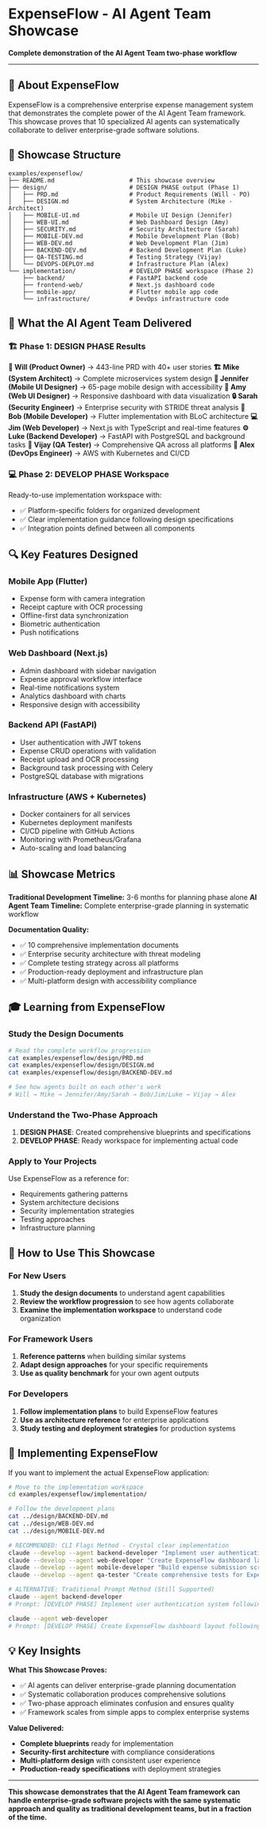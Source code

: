 # ExpenseFlow - AI Agent Team Showcase

**Complete demonstration of the AI Agent Team two-phase workflow**

---

## 🎯 **About ExpenseFlow**

ExpenseFlow is a comprehensive enterprise expense management system that demonstrates the complete power of the AI Agent Team framework. This showcase proves that 10 specialized AI agents can systematically collaborate to deliver enterprise-grade software solutions.

## 📁 **Showcase Structure**

```
examples/expenseflow/
├── README.md                     # This showcase overview
├── design/                       # DESIGN PHASE output (Phase 1)
│   ├── PRD.md                    # Product Requirements (Will - PO)
│   ├── DESIGN.md                 # System Architecture (Mike - Architect)
│   ├── MOBILE-UI.md              # Mobile UI Design (Jennifer)
│   ├── WEB-UI.md                 # Web Dashboard Design (Amy)
│   ├── SECURITY.md               # Security Architecture (Sarah)
│   ├── MOBILE-DEV.md             # Mobile Development Plan (Bob)
│   ├── WEB-DEV.md                # Web Development Plan (Jim)
│   ├── BACKEND-DEV.md            # Backend Development Plan (Luke)
│   ├── QA-TESTING.md             # Testing Strategy (Vijay)
│   └── DEVOPS-DEPLOY.md          # Infrastructure Plan (Alex)
└── implementation/               # DEVELOP PHASE workspace (Phase 2)
    ├── backend/                  # FastAPI backend code
    ├── frontend-web/             # Next.js dashboard code
    ├── mobile-app/               # Flutter mobile app code
    └── infrastructure/           # DevOps infrastructure code
```

## 🚀 **What the AI Agent Team Delivered**

### **🏗️ Phase 1: DESIGN PHASE Results**

**🎯 Will (Product Owner)** → 443-line PRD with 40+ user stories
**🏗️ Mike (System Architect)** → Complete microservices system design
**🎨 Jennifer (Mobile UI Designer)** → 65-page mobile design with accessibility
**🎨 Amy (Web UI Designer)** → Responsive dashboard with data visualization
**🔒 Sarah (Security Engineer)** → Enterprise security with STRIDE threat analysis
**📱 Bob (Mobile Developer)** → Flutter implementation with BLoC architecture
**💻 Jim (Web Developer)** → Next.js with TypeScript and real-time features
**⚙️ Luke (Backend Developer)** → FastAPI with PostgreSQL and background tasks
**🧪 Vijay (QA Tester)** → Comprehensive QA across all platforms
**🚀 Alex (DevOps Engineer)** → AWS with Kubernetes and CI/CD

### **💻 Phase 2: DEVELOP PHASE Workspace**

Ready-to-use implementation workspace with:
- ✅ Platform-specific folders for organized development
- ✅ Clear implementation guidance following design specifications
- ✅ Integration points defined between all components

## 🔍 **Key Features Designed**

### **Mobile App (Flutter)**
- Expense form with camera integration
- Receipt capture with OCR processing
- Offline-first data synchronization
- Biometric authentication
- Push notifications

### **Web Dashboard (Next.js)**
- Admin dashboard with sidebar navigation
- Expense approval workflow interface
- Real-time notifications system
- Analytics dashboard with charts
- Responsive design with accessibility

### **Backend API (FastAPI)**
- User authentication with JWT tokens
- Expense CRUD operations with validation
- Receipt upload and OCR processing
- Background task processing with Celery
- PostgreSQL database with migrations

### **Infrastructure (AWS + Kubernetes)**
- Docker containers for all services
- Kubernetes deployment manifests
- CI/CD pipeline with GitHub Actions
- Monitoring with Prometheus/Grafana
- Auto-scaling and load balancing

## 📊 **Showcase Metrics**

**Traditional Development Timeline:** 3-6 months for planning phase alone
**AI Agent Team Timeline:** Complete enterprise-grade planning in systematic workflow

**Documentation Quality:**
- ✅ 10 comprehensive implementation documents
- ✅ Enterprise security architecture with threat modeling
- ✅ Complete testing strategy across all platforms
- ✅ Production-ready deployment and infrastructure plan
- ✅ Multi-platform design with accessibility compliance

## 🎓 **Learning from ExpenseFlow**

### **Study the Design Documents**
```bash
# Read the complete workflow progression
cat examples/expenseflow/design/PRD.md
cat examples/expenseflow/design/DESIGN.md
cat examples/expenseflow/design/BACKEND-DEV.md

# See how agents built on each other's work
# Will → Mike → Jennifer/Amy/Sarah → Bob/Jim/Luke → Vijay → Alex
```

### **Understand the Two-Phase Approach**
1. **DESIGN PHASE**: Created comprehensive blueprints and specifications
2. **DEVELOP PHASE**: Ready workspace for implementing actual code

### **Apply to Your Projects**
Use ExpenseFlow as a reference for:
- Requirements gathering patterns
- System architecture decisions
- Security implementation strategies
- Testing approaches
- Infrastructure planning

## 🔄 **How to Use This Showcase**

### **For New Users**
1. **Study the design documents** to understand agent capabilities
2. **Review the workflow progression** to see how agents collaborate
3. **Examine the implementation workspace** to understand code organization

### **For Framework Users**
1. **Reference patterns** when building similar systems
2. **Adapt design approaches** for your specific requirements
3. **Use as quality benchmark** for your own agent outputs

### **For Developers**
1. **Follow implementation plans** to build ExpenseFlow features
2. **Use as architecture reference** for enterprise applications
3. **Study testing and deployment strategies** for production systems

## 🚀 **Implementing ExpenseFlow**

If you want to implement the actual ExpenseFlow application:

```bash
# Move to the implementation workspace
cd examples/expenseflow/implementation/

# Follow the development plans
cat ../design/BACKEND-DEV.md
cat ../design/WEB-DEV.md
cat ../design/MOBILE-DEV.md

# RECOMMENDED: CLI Flags Method - Crystal clear implementation
claude --develop --agent backend-developer "Implement user authentication system following the ExpenseFlow backend development plan"
claude --develop --agent web-developer "Create ExpenseFlow dashboard layout following the web development specifications"
claude --develop --agent mobile-developer "Build expense submission screen following the ExpenseFlow mobile design"
claude --develop --agent qa-tester "Create comprehensive tests for ExpenseFlow authentication system"

# ALTERNATIVE: Traditional Prompt Method (Still Supported)
claude --agent backend-developer
# Prompt: [DEVELOP PHASE] Implement user authentication system following the ExpenseFlow backend development plan

claude --agent web-developer  
# Prompt: [DEVELOP PHASE] Create ExpenseFlow dashboard layout following the web development specifications
```

## 💡 **Key Insights**

**What This Showcase Proves:**
- ✅ AI agents can deliver enterprise-grade planning documentation
- ✅ Systematic collaboration produces comprehensive solutions
- ✅ Two-phase approach eliminates confusion and ensures quality
- ✅ Framework scales from simple apps to complex enterprise systems

**Value Delivered:**
- **Complete blueprints** ready for implementation
- **Security-first architecture** with compliance considerations
- **Multi-platform design** with consistent user experience
- **Production-ready specifications** with deployment strategies

---

**This showcase demonstrates that the AI Agent Team framework can handle enterprise-grade software projects with the same systematic approach and quality as traditional development teams, but in a fraction of the time.**